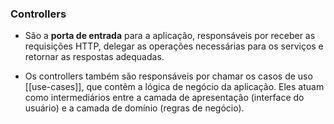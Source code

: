 ### Controllers

- São a **porta de entrada** para a aplicação, responsáveis por receber as requisições HTTP, delegar as operações necessárias para os serviços e retornar as respostas adequadas.

- Os controllers também são responsáveis por chamar os casos de uso [[use-cases]], que contêm a lógica de negócio da aplicação. Eles atuam como intermediários entre a camada de apresentação (interface do usuário) e a camada de domínio (regras de negócio).
